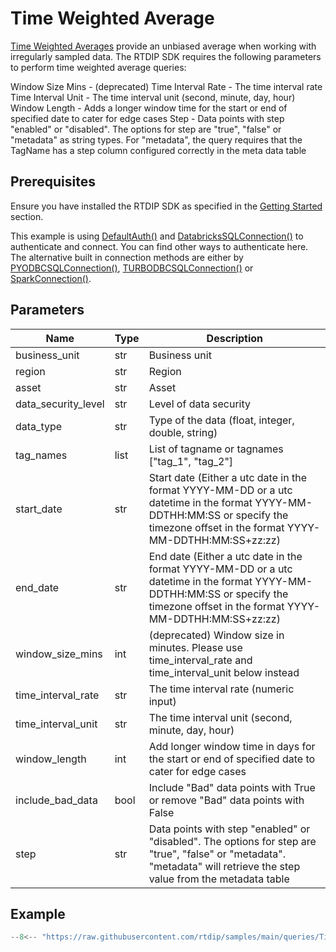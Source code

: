 # Time Weighted Average

[Time Weighted Averages](../../code-reference/query/time-weighted-average.md) provide an unbiased average when working with irregularly sampled data. The RTDIP SDK requires the following parameters to perform time weighted average queries:

Window Size Mins - (deprecated)
Time Interval Rate - The time interval rate
Time Interval Unit - The time interval unit (second, minute, day, hour)
Window Length - Adds a longer window time for the start or end of specified date to cater for edge cases
Step - Data points with step "enabled" or "disabled". The options for step are "true", "false" or "metadata" as string types. For "metadata", the query requires that the TagName has a step column configured correctly in the meta data table

## Prerequisites
Ensure you have installed the RTDIP SDK as specified in the [Getting Started](../../../getting-started/installation.md#installing-the-rtdip-sdk) section.

This example is using [DefaultAuth()](../../code-reference/authentication/azure.md) and [DatabricksSQLConnection()](../../code-reference/query/db-sql-connector.md) to authenticate and connect. You can find other ways to authenticate here. The alternative built in connection methods are either by [PYODBCSQLConnection()](../../code-reference/query/pyodbc-sql-connector.md), [TURBODBCSQLConnection()](../../code-reference/query/turbodbc-sql-connector.md) or [SparkConnection()](../../code-reference/query/spark-connector.md).

## Parameters
|Name|Type|Description|
|---|---|---|
|business_unit|str|Business unit|
|region|str|Region|
|asset|str|Asset|
|data_security_level|str|Level of data security|
|data_type|str|Type of the data (float, integer, double, string)|
|tag_names|list|List of tagname or tagnames ["tag_1", "tag_2"]|
|start_date|str|Start date (Either a utc date in the format YYYY-MM-DD or a utc datetime in the format YYYY-MM-DDTHH:MM:SS or specify the timezone offset in the format YYYY-MM-DDTHH:MM:SS+zz:zz)|
|end_date|str|End date (Either a utc date in the format YYYY-MM-DD or a utc datetime in the format YYYY-MM-DDTHH:MM:SS or specify the timezone offset in the format YYYY-MM-DDTHH:MM:SS+zz:zz)|
|window_size_mins|int|(deprecated) Window size in minutes. Please use time_interval_rate and time_interval_unit below instead|
|time_interval_rate|str|The time interval rate (numeric input)|
|time_interval_unit|str|The time interval unit (second, minute, day, hour)|
|window_length|int|Add longer window time in days for the start or end of specified date to cater for edge cases|
|include_bad_data|bool|Include "Bad" data points with True or remove "Bad" data points with False|
|step|str|Data points with step "enabled" or "disabled". The options for step are "true", "false" or "metadata". "metadata" will retrieve the step value from the metadata table|

## Example
```python
--8<-- "https://raw.githubusercontent.com/rtdip/samples/main/queries/Time-Weighted-Average/time_weighted_average.py"
```